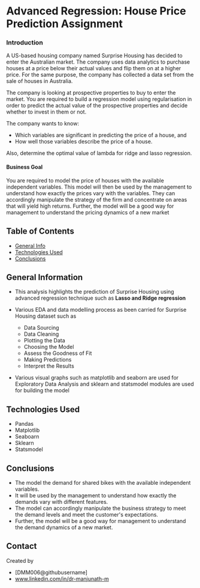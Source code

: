 # Advanced Regression: House Price Prediction Assignment
### Introduction
A US-based housing company named Surprise Housing has decided to enter the Australian market. The company uses data analytics to purchase houses at a price below their actual values and flip them on at a higher price. For the same purpose, the company has collected a data set from the sale of houses in Australia.

The company is looking at prospective properties to buy to enter the market. You are required to build a regression model using regularisation in order to predict the actual value of the prospective properties and decide whether to invest in them or not.

The company wants to know:
- Which variables are significant in predicting the price of a house, and
- How well those variables describe the price of a house.

Also, determine the optimal value of lambda for ridge and lasso regression.

#### Business Goal 
You are required to model the price of houses with the available independent variables. This model will then be used by the management to understand how exactly the prices vary with the variables. They can accordingly manipulate the strategy of the firm and concentrate on areas that will yield high returns. Further, the model will be a good way for management to understand the pricing dynamics of a new market

## Table of Contents
* [General Info](#general-information)
* [Technologies Used](#technologies-used)
* [Conclusions](#conclusions)

<!-- You can include any other section that is pertinent to your problem -->

## General Information
- This analysis highlights the prediction of Surprise Housing using advanced regression technique such as **Lasso and Ridge regression**
- Various EDA and data modelling process as been carried for Surprise Housing  dataset such as
    - Data Sourcing
    - Data Cleaning
    - Plotting the Data
    - Choosing the Model
    - Assess the Goodness of Fit
    - Making Predictions
    - Interpret the Results

- Various visual graphs such as matplotlib and seaborn are used for Exploratory Data Analysis and sklearn and statsmodel modules are used for building the model 
<!-- You don't have to answer all the questions - just the ones relevant to your project. -->

<!-- You don't have to answer all the questions - just the ones relevant to your project. -->


## Technologies Used
- Pandas
- Matplotlib
- Seaboarn
- Sklearn
- Statsmodel

## Conclusions
- The model the demand for shared bikes with the available independent variables. 
- It will be used by the management to understand how exactly the demands vary with different features. 
- The model can accordingly manipulate the business strategy to meet the demand levels and meet the customer's expectations. 
- Further, the model will be a good way for management to understand the demand dynamics of a new market. 

<!-- As the libraries versions keep on changing, it is recommended to mention the version of library used in this project -->

## Contact
Created by
- [DMM006@githubusername] 
- www.linkedin.com/in/dr-manjunath-m


<!-- Optional -->
<!-- ## License -->
<!-- This project is open source and available under the [... License](). -->

<!-- You don't have to include all sections - just the one's relevant to your project -->
